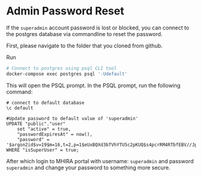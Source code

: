 # Admin Password Reset

If the `superadmin` account password is lost or blocked, you can connect to the postgres database via commandline to reset the password.

First, please navigate to the folder that you cloned from github.

Run
```bash
# Connect to postgres using psql CLI tool
docker-compose exec postgres psql '-Udefault'

```

This will open the PSQL prompt. In the PSQL prompt, run the following command:

```psql
# connect to default database
\c default

#Update password to default value of 'superadmin'
UPDATE "public"."user" 
    set "active" = true, 
    "passwordExpiresAt" = now(), 
    "password" = '$argon2id$v=19$m=16,t=2,p=1$eUxBQXd3bTVhYTU5c2pKUQ$s4pcrRM4RTbfEBV//JpcIw' 
WHERE "isSuperUser" = true;
```


After which login to MHIRA portal with username: `superadmin` and password `superadmin` and change your password to something more secure.
